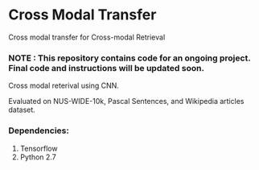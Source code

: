 # Cross Modal Transfer
Cross modal transfer for Cross-modal Retrieval

### NOTE : This repository contains code for an ongoing project. Final code and instructions will be updated soon.

Cross modal reterival using CNN.

Evaluated on NUS-WIDE-10k, Pascal Sentences, and Wikipedia articles dataset.

### Dependencies:
1. Tensorflow
2. Python 2.7

